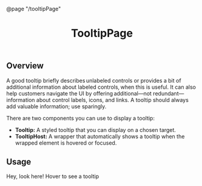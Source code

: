 ﻿@page "/tooltipPage"

<header class="root">
    <h1 class="title">TooltipPage</h1>
</header>
<div class="section" style="transition-delay: 0s;">
    <div id="overview" tabindex="-1">
        <h2 class="subHeading hiddenContent">Overview</h2>
    </div>
    <div class="content">
        <div class="ms-Markdown">
            <p>
                A good tooltip briefly describes unlabeled controls or provides a bit of additional information about labeled controls, when this is useful. It can also help customers navigate the UI by offering additional—not redundant—information about control labels, icons, and links. A tooltip should always add valuable information; use sparingly.
            </p>
            <p>
                There are two components you can use to display a tooltip:
            </p>
            <ul>
                <li><strong>Tooltip:</strong> A styled tooltip that you can display on a chosen target.</li>
                <li><strong>TooltipHost:</strong> A wrapper that automatically shows a tooltip when the wrapped element is hovered or focused.</li>
            </ul>
        </div>
    </div>
</div>
<div class="section" style="transition-delay: 0s;">
    <div id="overview" tabindex="-1">
        <h2 class="subHeading">Usage</h2>
    </div>
    <div>
        <div class="subSection">
            <Demo Header="Tooltip" Key="0" MetadataPath="TooltipPage">
               <TooltipHost>
                    <TooltipContent>
                        Hey, look here!
                    </TooltipContent>
                    <ChildContent>
                        <DefaultButton>Hover to see a tooltip</DefaultButton>
                    </ChildContent>
                </TooltipHost>
            </Demo>
        </div>
    </div>
</div>